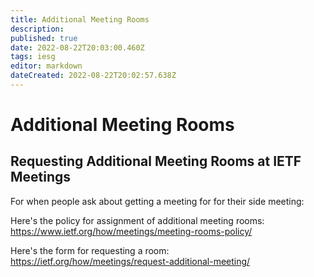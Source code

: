 ```yaml
---
title: Additional Meeting Rooms
description: 
published: true
date: 2022-08-22T20:03:00.460Z
tags: iesg
editor: markdown
dateCreated: 2022-08-22T20:02:57.638Z
---
```


# Additional Meeting Rooms

## Requesting Additional Meeting Rooms at IETF Meetings 

For when people ask about getting a meeting for for their side meeting:

Here's the policy for assignment of additional meeting rooms: https://www.ietf.org/how/meetings/meeting-rooms-policy/

Here's the form for requesting a room: https://ietf.org/how/meetings/request-additional-meeting/
